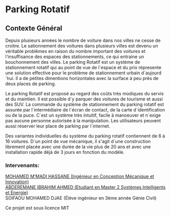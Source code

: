 # Parking Rotatif

## Contexte Général

Depuis plusieurs années le nombre de voiture dans nos villes ne cesse de croitre. 
Le sationnement des voitures dans plusieurs villes est devenu un véritable problèmes en raison du nombre important des voitures 
et l'insuffisance des espaces des stationnements, ce qui entraine un bouchonnement des villes. Le parking Rotatif est un système de stationnement rotatif qui au point de vue de l´espace et du prix répresente une solution effective pour le problème de stationnement urbain d´aujourd´hui. Il a de petites dimentions horizontales avec la surface à peu près de deux places de parking.

Le parking Rotatif est proposé au regard des coûts très modiques du servis et du maintien. Il est possible d´y parquer des voitures de tourisme et aussi des SUV. La commande du système de stationnement du parking rotatif est assurée par l´intermédiaire de l´écran de contact, de la carte d´identification ou de la puce. C´est un système très intuitif, facile à manoeuver et n´exige pas aucune personne autorisée à la manipulation. Les utilisateurs peuvent aussi réserver leur place de parking par l´internet.

Des variantes individuelles du système du parking rotatif contiennent de 6 à 16 voitures. D´un point de vue mécanique, il s'agit d´une construction librement placée avec une durée de la vie plus de 20 ans et avec une installation rapide déjà de 3 jours en fonction du modèle.

### Intervenants: 

[MOHAMED M’MADI HASSANE (Ingénieur en Conception Mécanique et Innovation)](http://acem.tech/utilisateurs/profile/3)\
[ABDEREMANE IBRAHIM AHMED (Etudiant en Master 2 Systèmes Intelligents et Energie)](http://acem.tech/posts/article/4)\
SOIFAOU MOHAMED DJAE (Élève ingénieur en 3ème année Génie Civil)

Ce projet est sous licence MIT

